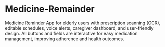 # Medicine-Remainder
Medicine Reminder App for elderly users with prescription scanning (OCR), editable schedules, voice alerts, caregiver dashboard, and user-friendly design. All buttons and fields are interactive for easy medication management, improving adherence and health outcomes.
